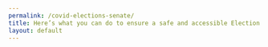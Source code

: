 ```yaml
---
permalink: /covid-elections-senate/
title: Here’s what you can do to ensure a safe and accessible Election Day
layout: default
---
```

<script charset="utf-8" type="text/javascript" src="//js.hsforms.net/forms/shell.js"></script>

<script>
  hbspt.forms.create({
	portalId: "6201350",
	formId: "d0f07c7a-338a-440a-89b0-374ac7eb0a60"
});
</script>
